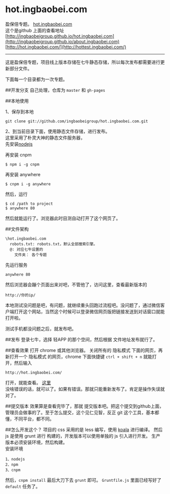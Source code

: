 hot.ingbaobei.com
===================

盈保倍专题。 [hot.ingbaobei.com](http://about.ingbaobei.com/index.html)  
这个是github 上面的查看地址 [http://ingbaobeigroup.github.io/hot.ingbaobei.com](http://ingbaobeigroup.github.io/about.ingbaobei.com)   [http://hot.ingbaobei.com/](http://hottest.ingbaobei.com/)  

------

这是盈保倍专题，项目线上版本存储在七牛静态存储，所以每次发布都需要进行更新部分文件。

下面每一个目录都为一次专题。


##开发分支
自己处理，仓库为 ```master``` 和 ```gh-pages```


##本地使用

1、保存到本地  
```
git clone git://github.com/ingbaobeigroup/hot.ingbaobei.com.git  
```

2、到当前目录下面，使用静态文件存储，进行发布。  
这里采用了朴灵大神的静态文件服务器，  
先安装[nodejs](http://nodejs.org/)  

再安装 cnpm
```
$ npm i -g cnpm
```

再安装 anywhere
```
$ cnpm i -g anywhere
```

然后，运行
```
$ cd /path to project
$ anywhere 80
```

然后就能运行了。浏览器此时目测自动打开了这个网页了。

##文件架构
```
\hot.ingbaobei.com
  robots.txt: robots.txt，默认全部搜索引擎。
  @: 对应七牛设置的
    文件夹： 各个专题
```




先运行服务
```
anywhere 80
```
然后浏览器会蹦个页面出来对吧，不管他了，访问这里，查看最新版本的
```
http://你的ip/
```


本地测试没问题是吧，有问题，就继续重头回跑过流程吧。没问题了，通过微信客户端打开这个网站，当然这个时候可以登录微信网页版把链接发送到对话窗口就能打开啦。

测试手机都没问题之后，就发布吧。

##发布
登录七牛，选择 轻APP 的那个空间，然后根据 文件地址发布就行了。

##查看效果
打开 chrome 或其他浏览器。
关闭所有的 隐私模式 下面的网页，再新打开一个 隐私模式 的网页，chrome 下面快捷键 ``` ctrl + shift + n ``` 就能打开，然后输入
```
http://hot.ingbaobei.com/
```

打开，就能查看。 [这里](http://hot.ingbaobei.com/)  
没啥错误的话，就可以了。如果有错误。那就只能重新发布了。肯定是操作失误就对了。

##提交版本
效果算是查看完毕了，那就 提交版本吧。把这个提交到github上面，管理员会做事的了。至于怎么提交，这个见仁见智，反正 git 这个工具，基本都懂，不同平台，都不同。


##怎么开发这个？
项目的 css 采用的是 less 编写，使用 [koala](http://koala-app.com/) 进行编译。
然后 js 是使用 grunt 进行 构建的，开发版本可以使用单独的 js 引入进行开发。
生产版本必须安装环境，然后构建。  
安装环境 
``` 
1、nodejs
2、npm
3、cnpm
```
然后，``` cnpm install ```
最后大刀下去
``` grunt ``` 即可。 ```Gruntfile.js``` 里面已经写好了 ```default``` 任务了。